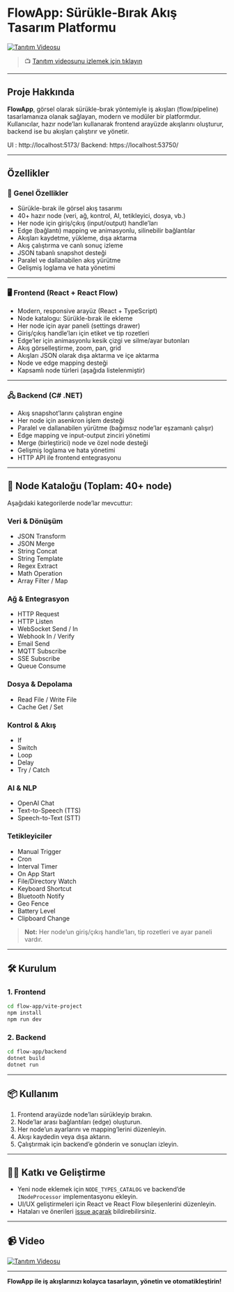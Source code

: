 # FlowApp: Sürükle-Bırak Akış Tasarım Platformu

[![Tanıtım Videosu](https://img.youtube.com/vi/vd8gF7tGDCo/0.jpg)](https://youtu.be/vd8gF7tGDCo)
> 📺 [Tanıtım videosunu izlemek için tıklayın](https://youtu.be/vd8gF7tGDCo)

---



## Proje Hakkında

**FlowApp**, görsel olarak sürükle-bırak yöntemiyle iş akışları (flow/pipeline) tasarlamanıza olanak sağlayan, modern ve modüler bir platformdur.  
Kullanıcılar, hazır node’ları kullanarak frontend arayüzde akışlarını oluşturur, backend ise bu akışları çalıştırır ve yönetir.

UI : http://localhost:5173/
Backend: https://localhost:53750/

---

## Özellikler

### 🚀 Genel Özellikler

- Sürükle-bırak ile görsel akış tasarımı
- 40+ hazır node (veri, ağ, kontrol, AI, tetikleyici, dosya, vb.)
- Her node için giriş/çıkış (input/output) handle’ları
- Edge (bağlantı) mapping ve animasyonlu, silinebilir bağlantılar
- Akışları kaydetme, yükleme, dışa aktarma
- Akış çalıştırma ve canlı sonuç izleme
- JSON tabanlı snapshot desteği
- Paralel ve dallanabilen akış yürütme
- Gelişmiş loglama ve hata yönetimi

---

### 🖥️ Frontend (React + React Flow)

- Modern, responsive arayüz (React + TypeScript)
- Node katalogu: Sürükle-bırak ile ekleme
- Her node için ayar paneli (settings drawer)
- Giriş/çıkış handle’ları için etiket ve tip rozetleri
- Edge’ler için animasyonlu kesik çizgi ve silme/ayar butonları
- Akış görselleştirme, zoom, pan, grid
- Akışları JSON olarak dışa aktarma ve içe aktarma
- Node ve edge mapping desteği
- Kapsamlı node türleri (aşağıda listelenmiştir)

---

### 🖧 Backend (C# .NET)

- Akış snapshot’larını çalıştıran engine
- Her node için asenkron işlem desteği
- Paralel ve dallanabilen yürütme (bağımsız node’lar eşzamanlı çalışır)
- Edge mapping ve input-output zinciri yönetimi
- Merge (birleştirici) node ve özel node desteği
- Gelişmiş loglama ve hata yönetimi
- HTTP API ile frontend entegrasyonu

---

## 🔗 Node Kataloğu (Toplam: **40+** node)

Aşağıdaki kategorilerde node’lar mevcuttur:

### **Veri & Dönüşüm**
- JSON Transform
- JSON Merge
- String Concat
- String Template
- Regex Extract
- Math Operation
- Array Filter / Map

### **Ağ & Entegrasyon**
- HTTP Request
- HTTP Listen
- WebSocket Send / In
- Webhook In / Verify
- Email Send
- MQTT Subscribe
- SSE Subscribe
- Queue Consume

### **Dosya & Depolama**
- Read File / Write File
- Cache Get / Set

### **Kontrol & Akış**
- If
- Switch
- Loop
- Delay
- Try / Catch

### **AI & NLP**
- OpenAI Chat
- Text-to-Speech (TTS)
- Speech-to-Text (STT)

### **Tetikleyiciler**
- Manual Trigger
- Cron
- Interval Timer
- On App Start
- File/Directory Watch
- Keyboard Shortcut
- Bluetooth Notify
- Geo Fence
- Battery Level
- Clipboard Change

> **Not:** Her node’un giriş/çıkış handle’ları, tip rozetleri ve ayar paneli vardır.

---

## 🛠️ Kurulum

### 1. Frontend

```bash
cd flow-app/vite-project
npm install
npm run dev
```

### 2. Backend

```bash
cd flow-app/backend
dotnet build
dotnet run
```

---

## 📦 Kullanım

1. Frontend arayüzde node’ları sürükleyip bırakın.
2. Node’lar arası bağlantıları (edge) oluşturun.
3. Her node’un ayarlarını ve mapping’lerini düzenleyin.
4. Akışı kaydedin veya dışa aktarın.
5. Çalıştırmak için backend’e gönderin ve sonuçları izleyin.

---

## 👨‍💻 Katkı ve Geliştirme

- Yeni node eklemek için `NODE_TYPES_CATALOG` ve backend’de `INodeProcessor` implementasyonu ekleyin.
- UI/UX geliştirmeleri için React ve React Flow bileşenlerini düzenleyin.
- Hataları ve önerileri [issue açarak](https://github.com/senin-repon/issues) bildirebilirsiniz.

---

## 📹 Video

[![Tanıtım Videosu](https://img.youtube.com/vi/XXXXXXXXXXX/0.jpg)](https://www.youtube.com/watch?v=XXXXXXXXXXX)

---

**FlowApp ile iş akışlarınızı kolayca tasarlayın, yönetin ve otomatikleştirin!**

